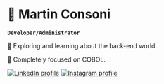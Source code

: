 # 💼 Martin Consoni

**`Developer/Administrator`**

🧭 Exploring and learning about the back-end world.

🦖 Completely focused on COBOL.

<p align="left">
      <a href="https://linkedin.com/in/martinconsoni">
         <img alt="LinkedIn profile" title="Check my Linkedin profile" src="https://img.shields.io/badge/LinkedIn-%230077B5.svg?logo=linkedin&amp;logoColor=white"/></a> 
      <a href="https://instagram.com/martinconsoni">
         <img alt="Instagram profile" title="Check my Instagram profile" src="https://img.shields.io/badge/Instagram-%23E4405F.svg?logo=Instagram&amp;logoColor=white"></a>
   </p>
